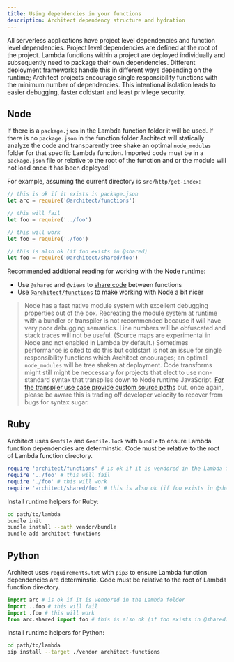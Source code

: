 ```yaml
---
title: Using dependencies in your functions
description: Architect dependency structure and hydration
---
```


All serverless applications have project level dependencies and function level dependencies. Project level dependencies are defined at the root of the project. Lambda functions within a project are deployed individually and subsequently need to package their own dependencies. Different deployment frameworks handle this in different ways depending on the runtime; Architect projects encourage single responsibility functions with the minimum number of dependencies. This intentional isolation leads to easier debugging, faster coldstart and least privilege security. 

## Node

If there is a `package.json` in the Lambda function folder it will be used. If there is no `package.json` in the function folder Architect will statically analyze the code and transparently tree shake an optimal `node_modules` folder for that specific Lambda function. Imported code must be in a `package.json` file or relative to the root of the function and or the module will not load once it has been deployed!

For example, assuming the current directory is `src/http/get-index`:

```javascript
// this is ok if it exists in package.json
let arc = require('@architect/functions')

// this will fail
let foo = require('../foo')

// this will work
let foo = require('./foo')

// this is also ok (if foo exists in @shared)
let foo = require('@architect/shared/foo')
```

Recommended additional reading for working with the Node runtime:

- Use `@shared` and `@views` to [share code](/docs/en/guides/developer-experience/sharing-code) between functions
- Use [`@architect/functions`](/docs/en/runtime/reference/node) to make working with Node a bit nicer

> Node has a fast native module system with excellent debugging properties out of the box. Recreating the module system at runtime with a bundler or transpiler is not recommended because it will have very poor debugging semantics. Line numbers will be obfuscated and stack traces will not be useful. (Source maps are experimental in Node and not enabled in Lambda by default.) Sometimes performance is cited to do this but coldstart is not an issue for single responsibility functions which Architect encourages; an optimal `node_modules` will be tree shaken at deployment. Code transforms might still might be neccessary for projects that elect to use non-standard syntax that transpiles down to Node runtime JavaScript. [For the transpiler use case provide custom source paths](/docs/en/guides/developer-experience/custom-source-paths) but, once again, please be aware this is trading off developer velocity to recover from bugs for syntax sugar.

## Ruby

Architect uses `Gemfile` and `Gemfile.lock` with `bundle` to ensure Lambda function dependencies are determinstic. Code must be relative to the root of Lambda function directory.

```ruby
require 'architect/functions' # is ok if it is vendored in the Lambda folder
require '../foo' # this will fail
require './foo' # this will work
require 'architect/shared/foo' # this is also ok (if foo exists in @shared)
```

Install runtime helpers for Ruby:

```bash
cd path/to/lambda
bundle init
bundle install --path vendor/bundle
bundle add architect-functions
```

## Python

Architect uses `requirements.txt` with `pip3` to ensure Lambda function dependencies are determinstic. Code must be relative to the root of Lambda function directory.

```python
import arc # is ok if it is vendored in the Lambda folder
import ..foo # this will fail
import .foo # this will work
from arc.shared import foo # this is also ok (if foo exists in @shared)
```

Install runtime helpers for Python:

```bash
cd path/to/lambda
pip install --target ./vendor architect-functions
```
